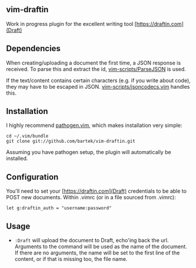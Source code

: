 vim-draftin
------

Work in progress plugin for the excellent writing tool [https://draftin.com](Draft)

Dependencies
----

When creating/uploading a document the first time, a JSON response is received.
To parse this and extract the id,
[vim-scripts/ParseJSON](https://github.com/vim-scripts/ParseJSON) is used. 

If the text/content contains certain characters (e.g. if you write about code), they 
may have to be escaped in JSON.
[vim-scripts/jsoncodecs.vim](https://github.com/vim-scripts/jsoncodecs.vim)
handles this.

Installation
----

I highly recommend [pathogen.vim](https://github.com/tpope/vim-pathogen), which
makes installation very simple:

    cd ~/.vim/bundle
    git clone git://github.com/bartek/vim-draftin.git

Assuming you have pathogen setup, the plugin will automatically be installed.

Configuration
----

You'll need to set your [https://draftin.com](Draft) credentials to be able to
POST new documents. Within .vimrc (or in a file sourced from .vimrc):

    let g:draftin_auth = "username:password"

Usage
----

* `:Draft` will upload the document to Draft, echo'ing back the url. Arguments
  to the command will be used as the name of the document. If there are no
  arguments, the name will be set to the first line of the content, or if that
  is missing too, the file name.
